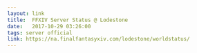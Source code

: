 ```yaml
---
layout: link
title:  FFXIV Server Status @ Lodestone
date:   2017-10-29 03:26:00
tags: server official
link: https://na.finalfantasyxiv.com/lodestone/worldstatus/
---
```

